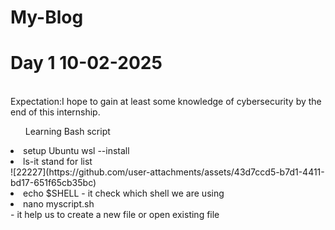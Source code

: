 # My-Blog <br>
<h1>Day 1 10-02-2025</h1><br>
Expectation:I hope to gain at least some knowledge of cybersecurity by the end of this internship.<br>
<ul>Learning Bash script</ul>
<li>setup Ubuntu  wsl --install</li>
<li>ls-it stand for list <br>![22227](https://github.com/user-attachments/assets/43d7ccd5-b7d1-4411-bd17-651f65cb35bc)</li>

<li>echo $SHELL - it check which shell we are using</li> 
<li>nano myscript.sh </li>- it help us to create a new file or open existing file <br>

